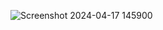 ![Screenshot 2024-04-17 145900](https://github.com/Gaurav038/interview-notes/assets/78479119/c14a357b-cc1f-4324-b8ed-1c23635995a4)
